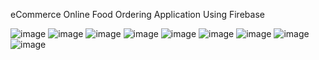eCommerce Online Food Ordering Application Using Firebase

![image](https://user-images.githubusercontent.com/90409311/156402734-451e79c9-b131-4657-a6f3-19cc117f1621.png) ![image](https://user-images.githubusercontent.com/90409311/156403117-ab057989-552b-417e-b9f3-eb637c037f2c.png) ![image](https://user-images.githubusercontent.com/90409311/156403374-e850fde9-00e2-4abf-be73-6c1fccf6028a.png) ![image](https://user-images.githubusercontent.com/90409311/156403681-206396b7-23ba-4a5d-b1a3-3b9941fdbf2e.png) ![image](https://user-images.githubusercontent.com/90409311/156404064-20ab6f57-10f0-438f-9498-5dbeec46f2a6.png) ![image](https://user-images.githubusercontent.com/90409311/156404422-b30964de-7262-4cb3-af21-e907dfac64b7.png) ![image](https://user-images.githubusercontent.com/90409311/156404958-72128856-9d3b-44ec-b747-5c91a72f27d3.png) 
![image](https://user-images.githubusercontent.com/90409311/156405404-64bf2297-cad4-4d1b-86c3-3344ad299df9.png) ![image](https://user-images.githubusercontent.com/90409311/156406137-63ed48d7-9bb2-41c9-9285-dcf2d5bcc73a.png)
